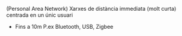(Personal Area Network)
Xarxes de distància immediata (molt curta) centrada en un únic usuari
- Fins a 10m
P.ex
	Bluetooth, USB, Zigbee
